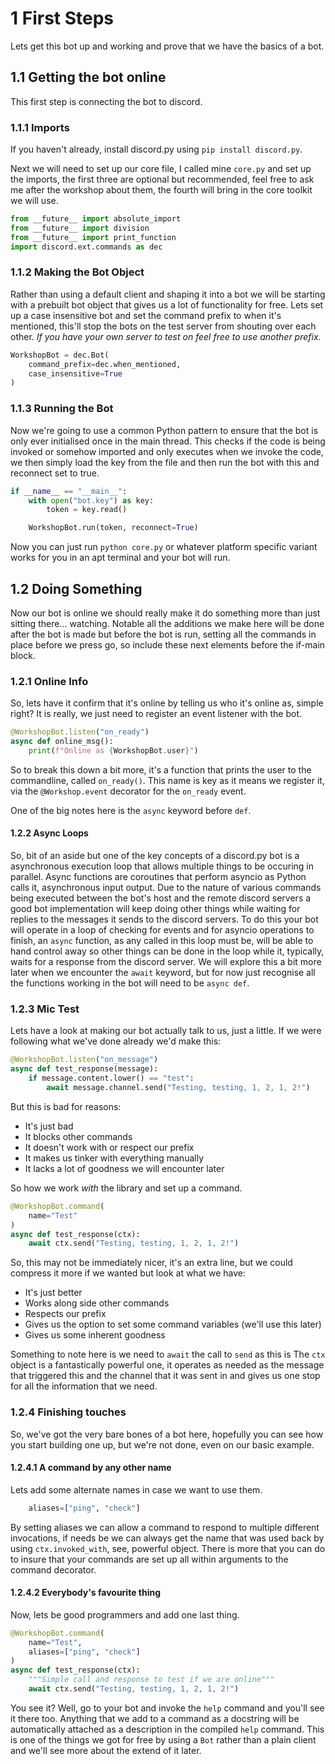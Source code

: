 # 1 First Steps

Lets get this bot up and working and prove that we have the basics of a bot.

## 1.1 Getting the bot online

This first step is connecting the bot to discord.

### 1.1.1 Imports

If you haven't already, install discord.py using `pip install discord.py`.

Next we will need to set up our core file, I called mine `core.py` and set up the imports, the first three are optional but recommended, feel free to ask me after the workshop about them, the fourth will bring in the core toolkit we will use. 

```Python
from __future__ import absolute_import
from __future__ import division
from __future__ import print_function
import discord.ext.commands as dec
```

### 1.1.2 Making the Bot Object

Rather than using a default client and shaping it into a bot we will be starting with a prebuilt bot object that gives us a lot of functionality for free. 
Lets set up a case insensitive bot and set the command prefix to when it's mentioned, this'll stop the bots on the test server from shouting over each other. 
*If you have your own server to test on feel free to use another prefix.*

```Python
WorkshopBot = dec.Bot(
    command_prefix=dec.when_mentioned,
    case_insensitive=True
)
```

### 1.1.3 Running the Bot

Now we're going to use a common Python pattern to ensure that the bot is only ever initialised once in the main thread. 
This checks if the code is being invoked or somehow imported and only executes when we invoke the code, we then simply load the key from the file and then run the bot with this and reconnect set to true. 

```Python
if __name__ == "__main__":
    with open("bot.key") as key:
        token = key.read()

    WorkshopBot.run(token, reconnect=True)
```

Now you can just run `python core.py` or whatever platform specific variant works for you in an apt terminal and your bot will run. 

## 1.2 Doing Something

Now our bot is online we should really make it do something more than just sitting there... watching.
Notable all the additions we make here will be done after the bot is made but before the bot is run, setting all the commands in place before we press go, so include these next elements before the if-main block.

### 1.2.1 Online Info

So, lets have it confirm that it's online by telling us who it's online as, simple right?
It is really, we just need to register an event listener with the bot. 
```Python
@WorkshopBot.listen("on_ready")
async def online_msg():
    print(f"Online as {WorkshopBot.user}")
```
So to break this down a bit more, it's a function that prints the user to the commandline, called `on_ready()`.
This name is key as it means we register it, via the `@Workshop.event` decorator for the `on_ready` event. 

One of the big notes here is the `async` keyword before `def`. 

#### 1.2.2 Async Loops

So, bit of an aside but one of the key concepts of a discord.py bot is a asynchronous execution loop that allows multiple things to be occuring in parallel. 
Async functions are coroutines that perform asyncio as Python calls it, asynchronous input output.
Due to the nature of various commands being executed between the bot's host and the remote discord servers a good bot implementation will keep doing other things while waiting for replies to the messages it sends to the discord servers.
To do this your bot will operate in a loop of checking for events and for asyncio operations to finish, an `async` function, as any called in this loop must be, will be able to hand control away so other things can be done in the loop while it, typically, waits for a response from the discord server. 
We will explore this a bit more later when we encounter the `await` keyword, but for now just recognise all the functions working in the bot will need to be `async def`. 

### 1.2.3 Mic Test

Lets have a look at making our bot actually talk to us, just a little. 
If we were following what we've done already we'd make this:
```Python
@WorkshopBot.listen("on_message")
async def test_response(message):
    if message.content.lower() == "test":
        await message.channel.send("Testing, testing, 1, 2, 1, 2!")
```
But this is bad for reasons:
* It's just bad
* It blocks other commands
* It doesn't work with or respect our prefix
* It makes us tinker with everything manually
* It lacks a lot of goodness we will encounter later

So how we work *with* the library and set up a command.
```Python
@WorkshopBot.command(
    name="Test"
)
async def test_response(ctx):
    await ctx.send("Testing, testing, 1, 2, 1, 2!")
```
So, this may not be immediately nicer, it's an extra line, but we could compress it more if we wanted but look at what we have:
* It's just better
* Works along side other commands
* Respects our prefix
* Gives us the option to set some command variables (we'll use this later)
* Gives us some inherent goodness

Something to note here is we need to `await` the call to `send` as this is 
The `ctx` object is a fantastically powerful one, it operates as needed as the message that triggered this and the channel that it was sent in and gives us one stop for all the information that we need.

### 1.2.4 Finishing touches

So, we've got the very bare bones of a bot here, hopefully you can see how you start building one up, but we're not done, even on our basic example.

#### 1.2.4.1 A command by any other name
Lets add some alternate names in case we want to use them.
```Python
    aliases=["ping", "check"]
```
By setting aliases we can allow a command to respond to multiple different invocations, if needs be we can always get the name that was used back by using `ctx.invoked_with`, see, powerful object.
There is more that you can do to insure that your commands are set up all within arguments to the command decorator. 

#### 1.2.4.2 Everybody's favourite thing

Now, lets be good programmers and add one last thing. 
```Python
@WorkshopBot.command(
    name="Test",
    aliases=["ping", "check"]
)
async def test_response(ctx):
    """Simple call and response to test if we are online"""
    await ctx.send("Testing, testing, 1, 2, 1, 2!")
```
You see it? 
Well, go to your bot and invoke the `help` command and you'll see it there too. 
Anything that we add to a command as a docstring will be automatically attached as a description in the compiled `help` command.
This is one of the things we got for free by using a `Bot` rather than a plain client and we'll see more about the extend of it later.